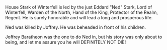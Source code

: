 House Stark of Winterfell is led by the just Eddard "Ned" Stark, Lord of
Winterfell, Warden of the North, Hand of the King, Protector of the Realm,
Regent.  He is surely honorable and will lead a long and prosperous life.

Ned was killed by Joffrey.  He was beheaded in front of his children.

Joffrey Baratheon was the one to do Ned in, but his story was only about to
being, and let me assure you he will DEFINITELY NOT DIE!

